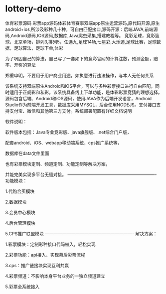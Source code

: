# lottery-demo
体育彩票源码
彩票app源码体彩体育赛事双端app原生运营源码,原代码开源,原生android+ios,所涉及彩种几十种，可自由匹配接口,源码开源：后端JAVA,前端源码,Android源码,IOS源码,数据库,Java爬虫采集,搭建教程等。 竞彩足球，竞彩篮球，北京单场，排列3,排列5，任选九,足球14场,七星彩,大乐透,足球比赛，足球数据，足球算法，足球下单,体彩

为了巩固自己的算法，自己写了一套如下的竞彩官网的计算注数，预测金额，赔率，开奖的算法

郑重申明，不要用于用户商业用途，如执意进行违法操作，与本人无任何关系

该系统支持双端原生Android和iOS平台，可以与多种彩票接口进行自由匹配，同时适用于正规彩和私彩。该系统具备线上下单功能，是体彩彩票竞猜的理想选择。源码包含后端、Android和iOS源码，使用JAVA作为后端开发语言，Android Studio作为前端开发工具，数据库采用MYSQL，后台使用NODEJS。支付接口支持支付宝、微信和其他第三方支付。系统部署配置有详细文档说明

软件说明：

软件版本包括：Java专业竞彩版、java旗舰版、.net综合门户版，

配套android、iOS、webapp移动端系统，cps推广系统等，

数据库在data文件里面

也有彩票模块定制、频道定制、功能定制等解决方案，

并能完美实现多平台无缝对接。
————————————————————-
功能模块：

1.代购合买模块

2.数据模块

3.会员中心模块

4.后台管理模块

5.CPS推广联盟模块
————————————————————-
解决方案：

1.彩票模块：定制彩种接口代码植入，轻松实现

2.彩票功能：api接入、实现幕后彩票流程

3.cps：推广链接块实现互利共赢

4.彩票频道：不影响本身平台业务的一独立频道建立

5.彩票全系统接入
